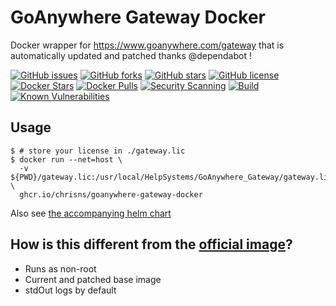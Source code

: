 # GoAnywhere Gateway Docker

Docker wrapper for https://www.goanywhere.com/gateway that is automatically updated and patched thanks @dependabot !

[![GitHub issues](https://img.shields.io/github/issues/chrisns/goanywhere-gateway-docker.svg)](https://github.com/chrisns/goanywhere-gateway-docker/issues)
[![GitHub forks](https://img.shields.io/github/forks/chrisns/goanywhere-gateway-docker.svg)](https://github.com/chrisns/goanywhere-gateway-docker/network)
[![GitHub stars](https://img.shields.io/github/stars/chrisns/goanywhere-gateway-docker.svg)](https://github.com/chrisns/goanywhere-gateway-docker/stargazers)
[![GitHub license](https://img.shields.io/badge/license-MIT-blue.svg)](https://raw.githubusercontent.com/chrisns/goanywhere-gateway-docker/master/LICENSE)
[![Docker Stars](https://img.shields.io/docker/stars/chrisns/goanywhere-gateway-docker.svg)](https://hub.docker.com/r/chrisns/goanywhere-gateway-docker)
[![Docker Pulls](https://img.shields.io/docker/pulls/chrisns/goanywhere-gateway-docker.svg)](https://hub.docker.com/r/chrisns/goanywhere-gateway-docker)
[![Security Scanning](https://github.com/chrisns/goanywhere-gateway-docker/actions/workflows/security.yml/badge.svg)](https://github.com/chrisns/goanywhere-gateway-docker/actions/workflows/security.yml)
[![Build](https://github.com/chrisns/goanywhere-gateway-docker/actions/workflows/ci.yml/badge.svg)](https://github.com/chrisns/goanywhere-gateway-docker/actions/workflows/ci.yml)
[![Known Vulnerabilities](https://snyk.io/test/github/chrisns/goanywhere-gateway-docker/badge.svg)](https://snyk.io/test/github/chrisns/goanywhere-gateway-docker)

## Usage

```shell
$ # store your license in ./gateway.lic
$ docker run --net=host \
  -v ${PWD}/gateway.lic:/usr/local/HelpSystems/GoAnywhere_Gateway/gateway.lic \
  ghcr.io/chrisns/goanywhere-gateway-docker
```

Also see [the accompanying helm chart](https://github.com/chrisns/goanywhere-gateway-helmchart)

## How is this different from the [official image](https://hub.docker.com/r/helpsystems/goanywhere-gateway)?

- Runs as non-root
- Current and patched base image
- stdOut logs by default
